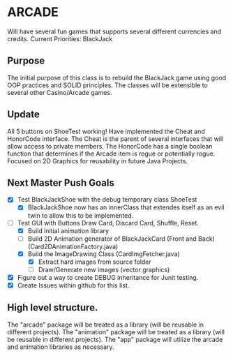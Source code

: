 # ARCADE

Will have several fun games that supports several different currencies and credits.
Current Priorities:
BlackJack

## Purpose

The initial purpose of this class is to rebuild the BlackJack game using good OOP practices and SOLID principles.
The classes will be extensible to several other Casino/Arcade games.

## Update

All 5 buttons on ShoeTest working!
Have implemented the Cheat and HonorCode interface.
  The Cheat is the parent of several interfaces that will allow access to private members.
  The HonorCode has a single boolean function that determines if the Arcade item is rogue or potentially rogue.
Focused on 2D Graphics for reusability in future Java Projects.

## Next Master Push Goals
- [x] Test BlackJackShoe with the debug temporary class ShoeTest
     - [x] BlackJackShoe now has an innerClass that extendes itself as an evil twin to allow this to be implemented.
- [ ] Test GUI with Buttons Draw Card, Discard Card, Shuffle, Reset.
  - [x] Build initial animation library
  - [ ] Build 2D Animation generator of BlackJackCard (Front and Back) (Card2DAnimationFactory.java)
  - [x] Build the ImageDrawing Class (CardImgFetcher.java)
    - [x] Extract hard images from source folder
    - [ ] Draw/Generate new images (vector graphics)
- [x] Figure out a way to create DEBUG inheritance for Junit testing.
- [x] Create Issues within github for this list.

## High level structure.

The "arcade" package will be treated as a library (will be reusable in different projects).
The "animation" package will be treated as a library (will be reusable in different projects).
The "app" package will utilize the arcade and animation libraries as necessary.
